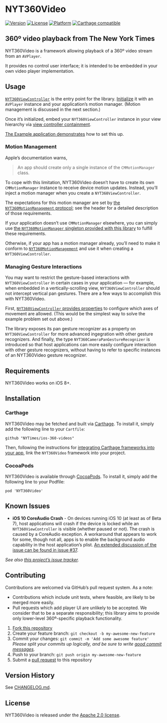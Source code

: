 # NYT360Video
[![Version](https://img.shields.io/cocoapods/v/NYT360Video.svg?style=flat)](http://cocoapods.org/pods/NYT360Video)
[![License](https://img.shields.io/cocoapods/l/NYT360Video.svg?style=flat)](http://cocoapods.org/pods/NYT360Video)
[![Platform](https://img.shields.io/cocoapods/p/NYT360Video.svg?style=flat)](http://cocoapods.org/pods/NYT360Video)
[![Carthage compatible](https://img.shields.io/badge/Carthage-compatible-4BC51D.svg?style=flat)](https://github.com/Carthage/Carthage)

## 360º video playback from The New York Times

NYT360Video is a framework allowing playback of a 360º video stream from an `AVPlayer`.

It provides no control user interface; it is intended to be embedded in your own video player implementation.

## Usage

[`NYT360ViewController`](https://github.com/NYTimes/ios-360-videos/blob/develop/Sources/NYT360ViewController.h) is the entry point for the library. [Initialize](https://github.com/NYTimes/ios-360-videos/blob/68c522d51d6c88ddd705e4febbb480de825cdc5d/Sources/NYT360ViewController.h#L67) it with an `AVPlayer` instance and your application’s motion manager. (Motion management is discussed in the next section.)

Once it’s initialized, embed your `NYT360ViewController` instance in your view hierarchy via [view controller containment](https://www.objc.io/issues/1-view-controllers/containment-view-controller/).

[The Example application demonstrates](https://github.com/NYTimes/ios-360-videos/blob/develop/NYT360VideoExample/ViewController.m) how to set this up.

### Motion Management

Apple’s documentation warns,

> An app should create only a single instance of the `CMMotionManager` class.

To cope with this limitation, NYT360Video doesn’t have to create its own `CMMotionManager` instance to receive device motion updates. Instead, you’ll inject a motion manager when you create a `NYT360ViewController`.

The expectations for this motion manager are set by [the `NYT360MotionManagement` protocol](https://github.com/NYTimes/ios-360-videos/blob/develop/Sources/NYT360MotionManagement.h); see the header for a detailed description of those requirements.

If your application doesn’t use `CMMotionManager` elsewhere, you can simply use [the `NYT360MotionManager` singleton provided with this library](https://github.com/NYTimes/ios-360-videos/blob/develop/Sources/NYT360MotionManager.h) to fulfill these requirements.

Otherwise, if your app has a motion manager already, you’ll need to make it conform to [`NYT360MotionManagement`](https://github.com/NYTimes/ios-360-videos/blob/develop/Sources/NYT360MotionManagement.h) and use it when creating a `NYT360ViewController`.

### Managing Gesture Interactions

You may want to restrict the gesture-based interactions with `NYT360ViewController` in certain cases in your application — for example, when embedded in a vertically-scrolling view, `NYT360ViewController` should not intercept vertical pan gestures. There are a few ways to accomplish this with NYT360Video.

First, [`NYT360ViewController` provides properties](https://github.com/NYTimes/ios-360-videos/blob/68c522d51d6c88ddd705e4febbb480de825cdc5d/Sources/NYT360ViewController.h#L111) to configure which axes of movement are allowed. (This would be the simplest way to solve the example problem set out above.)

The library exposes its pan gesture recognizer as a property on `NYT360ViewController` for more advanced ingegration with other gesture recognizers. And finally, the type `NYT360CameraPanGestureRecognizer` is introduced so that host applications can more easily configure interaction with other gesture recognizers, without having to refer to specific instances of an NYT360Video gesture recognizer.

## Requirements

NYT360Video works on iOS 8+.

## Installation

### Carthage

NYT360Video may be fetched and built via [Carthage](https://github.com/Carthage/Carthage). To install it, simply add the following line to your `Cartfile`:

```
github "NYTimes/ios-360-videos"
```

Then, following the instructions for [integrating Carthage frameworks into your app](https://github.com/Carthage/Carthage#if-youre-building-for-ios-tvos-or-watchos), link the `NYT360Video` framework into your project.

### CocoaPods

NYT360Video is available through [CocoaPods](http://cocoapods.org). To install it, simply add the following line to your Podfile:

```
pod 'NYT360Video'
```

## Known Issues

- **iOS 10 CoreAudio Crash** - On devices running iOS 10 (at least as of Beta 7), host applications will crash if the device is locked while an `NYT360ViewController` is visible (whether paused or not). The crash is caused by a CoreAudio exception. A workaround that appears to work for some, though not all, apps is to enable the background audio capability in the host application’s plist. [An extended discussion of the issue can be found in issue #37](https://github.com/nytimes/ios-360-videos/issues/37).

_See also [this project’s issue tracker](https://github.com/NYTimes/ios-360-videos/issues)._

## Contributing

Contributions are welcomed via GitHub’s pull request system. As a note:

- Contributions which include unit tests, where feasible, are likely to be merged more easily.
- Pull requests which add player UI are unlikely to be accepted. We consider that to be a separate responsibility; this library aims to provide only lower-level 360º-specific playback functionality.

1. [Fork this repository](https://github.com/NYTimes/ios-360-videos/fork)
2. Create your feature branch: `git checkout -b my-awesome-new-feature`
3. Commit your changes: `git commit -m 'Add some awesome feature'`
    _Please split your commits up logically, and be sure to write [good commit messages](https://www.dzombak.com/blog/2015/10/Writing-good-commit-messages.html)._
4. Push to your branch: `git push origin my-awesome-new-feature`
5. Submit a [pull request](https://github.com/NYTimes/ios-360-videos/pulls) to this repository

## Version History

See [CHANGELOG.md](CHANGELOG.md).

## License

NYT360Video is released under the [Apache 2.0 license](LICENSE.md).
